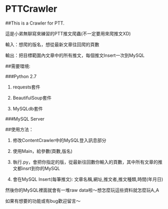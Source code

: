 # PTTCrawler

##This is a Crawler for PTT.

這是小弟無聊寫來練習的PTT推文爬蟲(不一定要用來爬推文XD)


輸入：想爬的版名，想從最新文章往回爬的頁數


輸出：把目標範圍內文章中的所有推文，每個推文Insert一次到MySQL


##需要環境:

###Python 2.7


1. requests套件 


2. BeautifulSoup套件


3. MySQLdb套件

###MySQL Server

##使用方法：

1. 修改ContentCrawler中的MySQL登入訊息部分


2. 使用Main，給參數(頁數,版名)


3. 執行.py，會把你指定的版，從最新往回數你輸入的頁數，其中所有文章的推文都insrt到你的MySQL


4. 會在MySQL Insert(每筆推文): 文章名稱,網址,推文者,推文種類,時間(年月日)


然後你的MySQL裡面就會有一堆raw data啦～想怎麼玩這些資料就怎麼玩A_A


如果有想要的功能或有bug歡迎留言～
